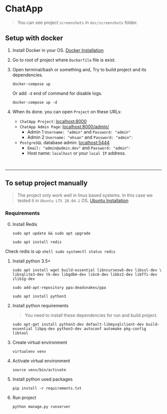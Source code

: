 # ChatApp

> You can see project `screenshots` in `doc/screenshots` folder.

## Setup with docker

1. Install Docker in your OS. [Docker Installation](https://docs.docker.com/engine/install/) 

2. Go to root of project where `Dockerfile` file is exist.

3. Open terminal/bash or something and, Try to build project and its dependencies.
    ```shell
    docker-compose up
    ```
    Or add `-d` end of command for disable logs.
    ```shell
    docker-compose up -d
    ```
4. When its done. you can open `Project` on these URLs:     
    - `ChatApp Project`: [localhost:8000](http://localhost:8000/)
    - `ChatApp Admin Page`: [localhost:8000/admin/](http://localhost:8000/admin/)
        - Admin 1 `Username: "admin"` and `Password: "admin"`
        - Admin 2 `Username: "ehsan"` and `Password: "admin"`: 
    - `PostgreSQL` database admin: [localhost:5444](http://localhost:5444/)
        - `Email: "admin@admin.dev"` and `Password: "admin"`: 
        - Host name: `localhost` or your `local IP` address.


<br>
<hr>

## To setup project manually
> The project only work well in linux based systems. In this case we tested it in `Ubuntu LTS 20.04.1` OS. [Ubuntu Installation](https://ubuntu.com/download/desktop)

### Requirements
0. Install Redis

    ```shell
    sudo apt update && sudo apt upgrade
    ```

    ```shell
    sudo apt install redis
    ```
Check redis is up
    ```shell
    sudo systemctl status redis
    ```

1. Install python 3.5+

    ```shell
    sudo apt install wget build-essential libncursesw5-dev libssl-dev \
    libsqlite3-dev tk-dev libgdbm-dev libc6-dev libbz2-dev libffi-dev zlib1g-dev
    ```

    ```shell
    sudo add-apt-repository ppa:deadsnakes/ppa
    ```

    ```shell
    sudo apt install python3
    ```

2. Install python requirements

    > You need to install these dependencies for run and build project.
        
    ```shell
    sudo apt-get install python3-dev default-libmysqlclient-dev build-essential libpq-dev python3-dev autoconf automake pkg-config libtool
    ```

3. Create virtual environment
    ```shell
    virtualenv venv
    ```

4. Activate virtual environment
    ```shell
    source venv/bin/activate
    ```

5. Install python used packages
    ```shell
    pip install -r requirements.txt
    ```

5. Run project
    ```shell
    python manage.py runserver
    ```
